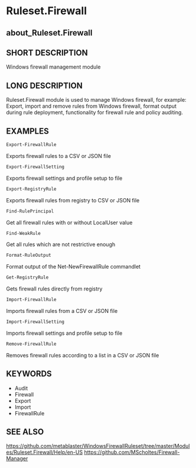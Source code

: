 
# Ruleset.Firewall

## about_Ruleset.Firewall

## SHORT DESCRIPTION

Windows firewall management module

## LONG DESCRIPTION

Ruleset.Firewall module is used to manage Windows firewall, for example:
Export, import and remove rules from Windows firewall, format output during rule deployment,
functionality for firewall rule and policy auditing.

## EXAMPLES

```powershell
Export-FirewallRule
```

Exports firewall rules to a CSV or JSON file

```powershell
Export-FirewallSetting
```

Exports firewall settings and profile setup to file

```powershell
Export-RegistryRule
```

Exports firewall rules from registry to CSV or JSON file

```powershell
Find-RulePrincipal
```

Get all firewall rules with or without LocalUser value

```powershell
Find-WeakRule
```

Get all rules which are not restrictive enough

```powershell
Format-RuleOutput
```

Format output of the Net-NewFirewallRule commandlet

```powershell
Get-RegistryRule
```

Gets firewall rules directly from registry

```powershell
Import-FirewallRule
```

Imports firewall rules from a CSV or JSON file

```powershell
Import-FirewallSetting
```

Imports firewall settings and profile setup to file

```powershell
Remove-FirewallRule
```

Removes firewall rules according to a list in a CSV or JSON file

## KEYWORDS

- Audit
- Firewall
- Export
- Import
- FirewallRule

## SEE ALSO

https://github.com/metablaster/WindowsFirewallRuleset/tree/master/Modules/Ruleset.Firewall/Help/en-US
https://github.com/MScholtes/Firewall-Manager
